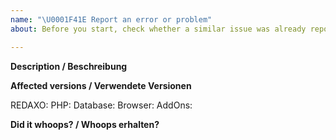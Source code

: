 ```yaml
---
name: "\U0001F41E Report an error or problem"
about: Before you start, check whether a similar issue was already reported. Search via https://github.com/redaxo/redaxo/issues

---
```


**Description / Beschreibung**

**Affected versions / Verwendete Versionen**

<!-- Insert a system report via `REDAXO > System > System report > As Markdown` or tell us more about the system:
Füge hier einen Systembericht ein via `REDAXO > System > Systembericht > Als Markdown`, oder teile uns mehr über das System mit: -->

REDAXO: 
PHP:
Database:
Browser: 
AddOns:

**Did it whoops? / Whoops erhalten?**

<!-- Don't forget to insert the stacktrace to provide more details and recieve answers faster. Use `COPY MARKDOWN` right under the message and paste it here. -->
<!-- Vergiss nicht, den Stracktrace hier einzufügen, um genauere Details zur Verfügung zu stellen und schneller eine Antwort zu erhalten. Klicke `COPY MARKDOWN` unterhalb der Fehlermeldung und füge es hier ein. -->
